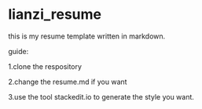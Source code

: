 lianzi_resume
=============
this is my resume template written in markdown.

guide:

1.clone the respository

2.change the resume.md if you want

3.use the tool stackedit.io to generate the style you want.

